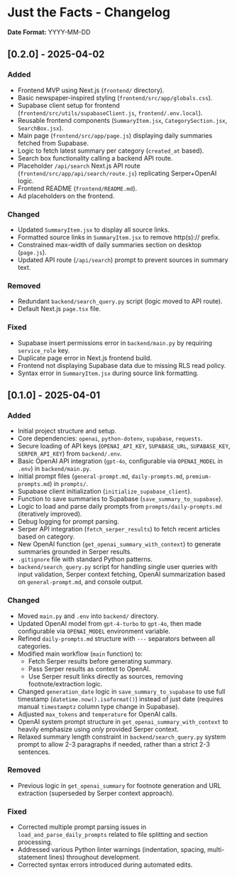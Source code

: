 # Just the Facts - Changelog

**Date Format:** YYYY-MM-DD

## [0.2.0] - 2025-04-02

### Added
- Frontend MVP using Next.js (`frontend/` directory).
- Basic newspaper-inspired styling (`frontend/src/app/globals.css`).
- Supabase client setup for frontend (`frontend/src/utils/supabaseClient.js`, `frontend/.env.local`).
- Reusable frontend components (`SummaryItem.jsx`, `CategorySection.jsx`, `SearchBox.jsx`).
- Main page (`frontend/src/app/page.js`) displaying daily summaries fetched from Supabase.
- Logic to fetch latest summary per category (`created_at` based).
- Search box functionality calling a backend API route.
- Placeholder `/api/search` Next.js API route (`frontend/src/app/api/search/route.js`) replicating Serper+OpenAI logic.
- Frontend README (`frontend/README.md`).
- Ad placeholders on the frontend.

### Changed
- Updated `SummaryItem.jsx` to display all source links.
- Formatted source links in `SummaryItem.jsx` to remove http(s):// prefix.
- Constrained max-width of daily summaries section on desktop (`page.js`).
- Updated API route (`/api/search`) prompt to prevent sources in summary text.

### Removed
- Redundant `backend/search_query.py` script (logic moved to API route).
- Default Next.js `page.tsx` file.

### Fixed
- Supabase insert permissions error in `backend/main.py` by requiring `service_role` key.
- Duplicate page error in Next.js frontend build.
- Frontend not displaying Supabase data due to missing RLS read policy.
- Syntax error in `SummaryItem.jsx` during source link formatting.

## [0.1.0] - 2025-04-01

### Added
- Initial project structure and setup.
- Core dependencies: `openai`, `python-dotenv`, `supabase`, `requests`.
- Secure loading of API keys (`OPENAI_API_KEY`, `SUPABASE_URL`, `SUPABASE_KEY`, `SERPER_API_KEY`) from `backend/.env`.
- Basic OpenAI API integration (`gpt-4o`, configurable via `OPENAI_MODEL` in `.env`) in `backend/main.py`.
- Initial prompt files (`general-prompt.md`, `daily-prompts.md`, `premium-prompts.md`) in `prompts/`.
- Supabase client initialization (`initialize_supabase_client`).
- Function to save summaries to Supabase (`save_summary_to_supabase`).
- Logic to load and parse daily prompts from `prompts/daily-prompts.md` (iteratively improved).
- Debug logging for prompt parsing.
- Serper API integration (`fetch_serper_results`) to fetch recent articles based on category.
- New OpenAI function (`get_openai_summary_with_context`) to generate summaries grounded in Serper results.
- `.gitignore` file with standard Python patterns.
- `backend/search_query.py` script for handling single user queries with input validation, Serper context fetching, OpenAI summarization based on `general-prompt.md`, and console output.

### Changed
- Moved `main.py` and `.env` into `backend/` directory.
- Updated OpenAI model from `gpt-4-turbo` to `gpt-4o`, then made configurable via `OPENAI_MODEL` environment variable.
- Refined `daily-prompts.md` structure with `---` separators between all categories.
- Modified main workflow (`main` function) to:
    - Fetch Serper results before generating summary.
    - Pass Serper results as context to OpenAI.
    - Use Serper result links directly as sources, removing footnote/extraction logic.
- Changed `generation_date` logic in `save_summary_to_supabase` to use full timestamp (`datetime.now().isoformat()`) instead of just date (requires manual `timestamptz` column type change in Supabase).
- Adjusted `max_tokens` and `temperature` for OpenAI calls.
- OpenAI system prompt structure in `get_openai_summary_with_context` to heavily emphasize using *only* provided Serper context.
- Relaxed summary length constraint in `backend/search_query.py` system prompt to allow 2-3 paragraphs if needed, rather than a strict 2-3 sentences.

### Removed
- Previous logic in `get_openai_summary` for footnote generation and URL extraction (superseded by Serper context approach).

### Fixed
- Corrected multiple prompt parsing issues in `load_and_parse_daily_prompts` related to file splitting and section processing.
- Addressed various Python linter warnings (indentation, spacing, multi-statement lines) throughout development.
- Corrected syntax errors introduced during automated edits. 